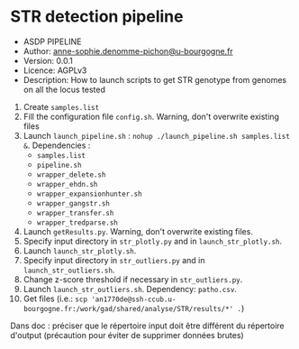 # STR detection pipeline

- ASDP PIPELINE
- Author: anne-sophie.denomme-pichon@u-bourgogne.fr
- Version: 0.0.1
- Licence: AGPLv3
- Description: How to launch scripts to get STR genotype from genomes on all the locus tested

1. Create `samples.list`
2. Fill the configuration file `config.sh`. Warning, don't overwrite existing files
3. Launch `launch_pipeline.sh` : `nohup ./launch_pipeline.sh samples.list &`. Dependencies :
   - `samples.list`
   - `pipeline.sh`
   - `wrapper_delete.sh`
   - `wrapper_ehdn.sh`
   - `wrapper_expansionhunter.sh`
   - `wrapper_gangstr.sh`
   - `wrapper_transfer.sh`
   - `wrapper_tredparse.sh`
4. Launch `getResults.py`. Warning, don't overwrite existing files.
5. Specify input directory in `str_plotly.py` and in `launch_str_plotly.sh`.
6. Launch `launch_str_plotly.sh`.
7. Specify input directory in `str_outliers.py` and in `launch_str_outliers.sh`.
8. Change z-score threshold if necessary in `str_outliers.py`.
9. Launch `launch_str_outliers.sh`. Dependency: `patho.csv`.
10. Get files (i.e.: `scp 'an1770de@ssh-ccub.u-bourgogne.fr:/work/gad/shared/analyse/STR/results/*' .`)


Dans doc : préciser que le répertoire input doit être différent du répertoire d'output (précaution pour éviter de supprimer données brutes)